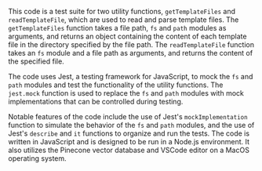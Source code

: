 This code is a test suite for two utility functions, `getTemplateFiles` and `readTemplateFile`, which are used to read and parse template files. The `getTemplateFiles` function takes a file path, `fs` and `path` modules as arguments, and returns an object containing the content of each template file in the directory specified by the file path. The `readTemplateFile` function takes an `fs` module and a file path as arguments, and returns the content of the specified file.

The code uses Jest, a testing framework for JavaScript, to mock the `fs` and `path` modules and test the functionality of the utility functions. The `jest.mock` function is used to replace the `fs` and `path` modules with mock implementations that can be controlled during testing.

Notable features of the code include the use of Jest's `mockImplementation` function to simulate the behavior of the `fs` and `path` modules, and the use of Jest's `describe` and `it` functions to organize and run the tests. The code is written in JavaScript and is designed to be run in a Node.js environment. It also utilizes the Pinecone vector database and VSCode editor on a MacOS operating system.